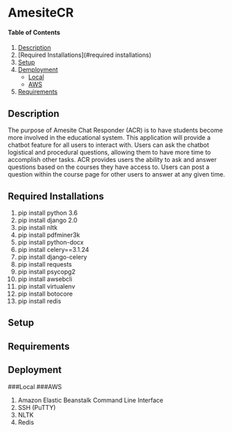 # AmesiteCR

#### Table of Contents 

1. [Description](#description) 
2. [Required Installations](#required installations)
3. [Setup](#setup) 
4. [Demployment](#deployment)
	* [Local](#local) 
	* [AWS](#aws)
5. [Requirements](#requirements)


## Description 
The purpose of Amesite Chat Responder (ACR) is to have students become more involved in the educational system. This application will provide a chatbot feature for all users to interact with. Users can ask the chatbot logistical and procedural questions, allowing them to have more time to accomplish other tasks. ACR provides users the ability to ask and answer questions based on the courses they have access to. Users can post a question within the course page for other users to answer at any given time. 
## Required Installations 
1. pip install python 3.6 
2. pip install django 2.0
3. pip install nltk 
4. pip install pdfminer3k 
5. pip install python-docx
6. pip install celery==3.1.24
7. pip install django-celery 
8. pip install requests
9. pip install psycopg2 
10. pip install awsebcli 
11. pip install virtualenv
12. pip install botocore
13. pip install redis

## Setup 

## Requirements 

## Deployment
###Local 
###AWS 
1. Amazon Elastic Beanstalk Command Line Interface
1. SSH (PuTTY)
1. NLTK
1. Redis

